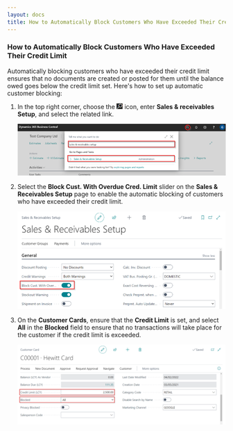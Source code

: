 ```yaml
---
layout: docs
title: How to Automatically Block Customers Who Have Exceeded Their Credit Limit
---
```


### How to Automatically Block Customers Who Have Exceeded Their Credit Limit
Automatically blocking customers who have exceeded their credit limit ensures that no documents are created or posted for them until the balance owed goes below the credit limit set. Here's how to set up automatic customer blocking:
1. In the top right corner, choose the ![](media/search_icon.png) icon, enter **Sales & receivables Setup**, and select the related link.

   ![](media/garagehive-automatic-blocking-customers1.png)

2. Select the **Block Cust. With Overdue Cred. Limit** slider on the **Sales & Receivables Setup** page to enable the automatic blocking of customers who have exceeded their credit limit.

   ![](media/garagehive-automatic-blocking-customers2.png)

3. On the **Customer Cards**, ensure that the **Credit Limit** is set, and select **All** in the **Blocked** field to ensure that no transactions will take place for the customer if the credit limit is exceeded.

   ![](media/garagehive-automatic-blocking-customers3.png)


